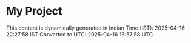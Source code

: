 # My Project

This content is dynamically generated in Indian Time (IST): 2025-04-16 22:27:58 IST
Converted to UTC: 2025-04-16 16:57:58 UTC
